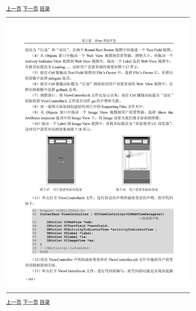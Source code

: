 [上一页](179.md) [下一页](181.md) [目录](../README.md)

***

![180](../images/180.png)

***

[上一页](179.md) [下一页](181.md) [目录](../README.md)